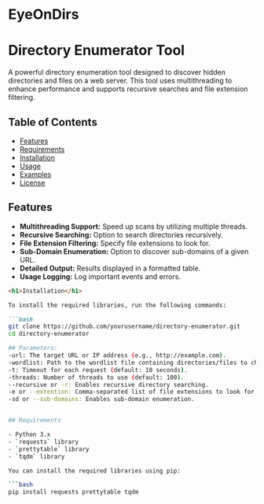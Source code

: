 <h1>EyeOnDirs</h1>

# Directory Enumerator Tool

A powerful directory enumeration tool designed to discover hidden directories and files on a web server. This tool uses multithreading to enhance performance and supports recursive searches and file extension filtering.

## Table of Contents

- [Features](#features)
- [Requirements](#requirements)
- [Installation](#installation)
- [Usage](#usage)
- [Examples](#examples)
- [License](#license)

## Features

- **Multithreading Support:** Speed up scans by utilizing multiple threads.
- **Recursive Searching:** Option to search directories recursively.
- **File Extension Filtering:** Specify file extensions to look for.
- **Sub-Domain Enumeration:** Option to discover sub-domains of a given URL.
- **Detailed Output:** Results displayed in a formatted table.
- **Usage Logging:** Log important events and errors.

```markdown
<h1>Installation</h1>

To install the required libraries, run the following commands:

```bash
git clone https://github.com/yourusername/directory-enumerator.git
cd directory-enumerator

## Parameters:
-url: The target URL or IP address (e.g., http://example.com).
-wordlist: Path to the wordlist file containing directories/files to check.
-t: Timeout for each request (default: 10 seconds).
-threads: Number of threads to use (default: 100).
--recursive or -r: Enables recursive directory searching.
-e or --extention: Comma-separated list of file extensions to look for.
-sd or --sub-domains: Enables sub-domain enumeration.


## Requirements

- Python 3.x
- `requests` library
- `prettytable` library
- `tqdm` library

You can install the required libraries using pip:

```bash
pip install requests prettytable tqdm
